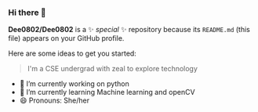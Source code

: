 ### Hi there 👋

<!--
**Dee0802/Dee0802** is a ✨ _special_ ✨ repository because its `README.md` (this file) appears on your GitHub profile.

Here are some ideas to get you started:

- 🔭 I’m currently working on ...
- 🌱 I’m currently learning ...
- 👯 I’m looking to collaborate on ...
- 🤔 I’m looking for help with ...
- 💬 Ask me about ...
- 📫 How to reach me: ...
- 😄 Pronouns: ...
- ⚡ Fun fact: ...
-->

**Dee0802/Dee0802** is a ✨ _special_ ✨ repository because its `README.md` (this file) appears on your GitHub profile.

Here are some ideas to get you started:
>I'm a CSE undergrad with zeal to explore technology

- 🔭 I’m currently working on python
- 🌱 I’m currently learning Machine learning and openCV
- 😄 Pronouns: She/her

